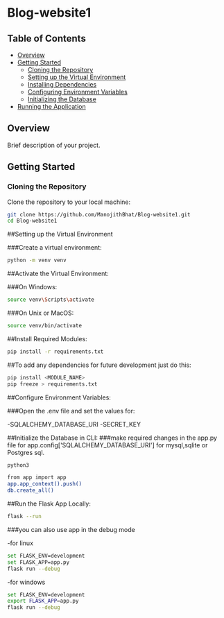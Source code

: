 # Blog-website1
## Table of Contents

- [Overview](#overview)
- [Getting Started](#getting-started)
  - [Cloning the Repository](#cloning-the-repository)
  - [Setting up the Virtual Environment](#setting-up-the-virtual-environment)
  - [Installing Dependencies](#installing-dependencies)
  - [Configuring Environment Variables](#configuring-environment-variables)
  - [Initializing the Database](#initializing-the-database)
- [Running the Application](#running-the-application)

## Overview

Brief description of your project.

## Getting Started

### Cloning the Repository

Clone the repository to your local machine:

```bash
git clone https://github.com/ManojithBhat/Blog-website1.git
cd Blog-website1
```
##Setting up the Virtual Environment

###Create a virtual environment:

```bash
python -m venv venv
```

##Activate the Virtual Environment:

###On Windows:
```bash
source venv\Scripts\activate
```

###On Unix or MacOS:
```bash
source venv/bin/activate
```

##Install Required Modules:

```bash
pip install -r requirements.txt
```

##To add any dependencies for future development just do this:

```bash
pip install <MODULE_NAME>
pip freeze > requirements.txt
```

##Configure Environment Variables:

###Open the .env file and set the values for:

-SQLALCHEMY_DATABASE_URI
-SECRET_KEY

##Initialize the Database in CLI:
###make required changes in the app.py file for app.config\['SQLALCHEMY_DATABASE_URI'] for mysql,sqlite or Postgres sql.

```bash
python3
```
```bash
from app import app
app.app_context().push()
db.create_all()
```

##Run the Flask App Locally:

```bash
flask --run
```

###you can also use app in the debug mode 

-for linux

```bash
set FLASK_ENV=development
set FLASK_APP=app.py
flask run --debug
```

-for windows
```bash
set FLASK_ENV=development
export FLASK_APP=app.py
flask run --debug
```

